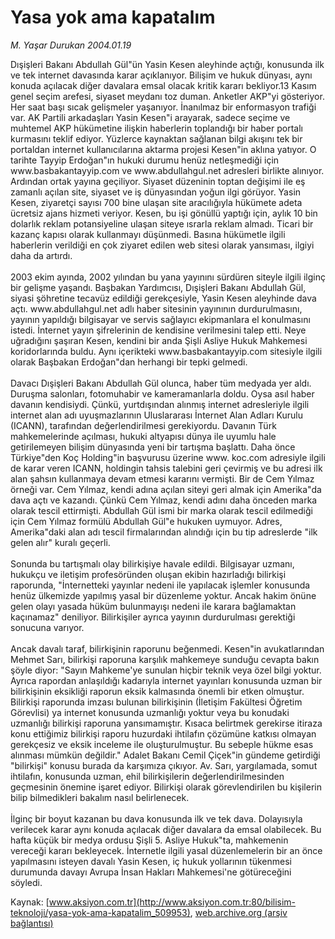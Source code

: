 # Yasa yok ama kapatalım

*M. Yaşar Durukan 2004.01.19*

<div class="pNewsDetailMainContent ctx_content" itemprop="articleBody">
 Dışişleri Bakanı Abdullah Gül"ün Yasin Kesen aleyhinde açtığı, konusunda ilk ve tek internet davasında karar açıklanıyor. Bilişim ve hukuk dünyası, aynı konuda açılacak diğer davalara emsal olacak kritik kararı bekliyor.13 Kasım genel seçim arefesi, siyaset meydanı toz duman. Anketler AKP"yi gösteriyor. Her saat başı sıcak gelişmeler yaşanıyor. İnanılmaz bir enformasyon trafiği var. AK Partili arkadaşları Yasin Kesen"i arayarak, sadece seçime ve muhtemel AKP hükümetine ilişkin haberlerin toplandığı bir haber portalı kurmasını teklif ediyor. Yüzlerce kaynaktan sağlanan bilgi akışını tek bir portaldan internet kullanıcılarına aktarma projesi Kesen"in aklına yatıyor. O tarihte Tayyip Erdoğan"ın hukuki durumu henüz netleşmediği için www.basbakantayyip.com ve www.abdullahgul.net adresleri birlikte alınıyor. Ardından ortak yayına geçiliyor. Siyaset düzeninin toptan değişimi ile eş zamanlı açılan site, siyaset ve iş dünyasından yoğun ilgi görüyor. Yasin Kesen, ziyaretçi sayısı 700 bine ulaşan site aracılığıyla hükümete adeta ücretsiz ajans hizmeti veriyor. Kesen, bu işi gönüllü yaptığı için, aylık 10 bin dolarlık reklam potansiyeline ulaşan siteye ısrarla reklam almadı. Ticari bir kazanç kapısı olarak kullanmayı düşünmedi. Basına hükümetle ilgili haberlerin verildiği en çok ziyaret edilen web sitesi olarak yansıması, ilgiyi daha da artırdı.
 <br/>
 <br/>
 2003 ekim ayında, 2002 yılından bu yana yayınını sürdüren siteyle ilgili ilginç bir gelişme yaşandı. Başbakan Yardımcısı, Dışişleri Bakanı Abdullah Gül, siyasi şöhretine tecavüz edildiği gerekçesiyle, Yasin Kesen aleyhinde dava açtı. www.abdullahgul.net adlı haber sitesinin yayınının durdurulmasını, yayının yapıldığı bilgisayar ve servis sağlayıcı ekipmanlara el konulmasını istedi. İnternet yayın şifrelerinin de kendisine verilmesini talep etti. Neye uğradığını şaşıran Kesen, kendini bir anda Şişli Asliye Hukuk Mahkemesi koridorlarında buldu. Aynı içerikteki www.basbakantayyip.com sitesiyle ilgili olarak Başbakan Erdoğan"dan herhangi bir tepki gelmedi.
 <br/>
 <br/>
 Davacı Dışişleri Bakanı Abdullah Gül olunca, haber tüm medyada yer aldı. Duruşma salonları, fotomuhabir ve kameramanlarla doldu. Oysa asıl haber davanın kendisiydi. Çünkü, yurtdışından alınmış internet adresleriyle ilgili internet alan adı uyuşmazlarının Uluslararası İnternet Alan Adları Kurulu (ICANN), tarafından değerlendirilmesi gerekiyordu. Davanın Türk mahkemelerinde açılması, hukuki altyapısı dünya ile uyumlu hale getirilemeyen bilişim dünyasında yeni bir tartışma başlattı. Daha önce Türkiye"den Koç Holding"in başvurusu üzerine www. koc.com adresiyle ilgili de karar veren ICANN, holdingin tahsis talebini geri çevirmiş ve bu adresi ilk alan şahsın kullanmaya devam etmesi kararını vermişti. Bir de Cem Yılmaz örneği var. Cem Yılmaz, kendi adına açılan siteyi geri almak için Amerika"da dava açtı ve kazandı. Çünkü Cem Yılmaz, kendi adını daha önceden marka olarak tescil ettirmişti. Abdullah Gül ismi bir marka olarak tescil edilmediği için Cem Yılmaz formülü Abdullah Gül"e hukuken uymuyor. Adres, Amerika"daki alan adı tescil firmalarından alındığı için bu tip adreslerde "ilk gelen alır" kuralı geçerli.
 <br/>
 <br/>
 Sonunda bu tartışmalı olay bilirkişiye havale edildi. Bilgisayar uzmanı, hukukçu ve iletişim profesöründen oluşan ekibin hazırladığı bilirkişi raporunda, "İnternetteki yayınlar nedeni ile yapılacak işlemler konusunda henüz ülkemizde yapılmış yasal bir düzenleme yoktur. Ancak hakim önüne gelen olayı yasada hüküm bulunmayışı nedeni ile karara bağlamaktan kaçınamaz" deniliyor. Bilirkişiler ayrıca yayının durdurulması gerektiği sonucuna varıyor.
 <br/>
 <br/>
 Ancak davalı taraf, bilirkişinin raporunu beğenmedi. Kesen"in avukatlarından Mehmet Sarı, bilirkişi raporuna karşılık mahkemeye sunduğu cevapta bakın şöyle diyor: "Sayın Mahkeme'ye sunulan hiçbir teknik veya özel bilgi yoktur. Ayrıca rapordan anlaşıldığı kadarıyla internet yayınları konusunda uzman bir bilirkişinin eksikliği raporun eksik kalmasında önemli bir etken olmuştur. Bilirkişi raporunda imzası bulunan bilirkişinin (İletişim Fakültesi Öğretim Görevlisi) ya internet konusunda uzmanlığı yoktur veya bu konudaki uzmanlığı bilirkişi raporuna yansımamıştır. Kısaca belirtmek gerekirse itiraza konu ettiğimiz bilirkişi raporu huzurdaki ihtilafın çözümüne katkısı olmayan gerekçesiz ve eksik inceleme ile oluşturulmuştur. Bu sebeple hükme esas alınması mümkün değildir." Adalet Bakanı Cemil Çiçek"in gündeme getirdiği "bilirkişi" konusu burada da karşımıza çıkıyor. Av. Sarı, yargılamada, somut ihtilafın, konusunda uzman, ehil bilirkişilerin değerlendirilmesinden geçmesinin önemine işaret ediyor. Bilirkişi olarak görevlendirilen bu kişilerin bilip bilmedikleri bakalım nasıl belirlenecek.
 <br/>
 <br/>
 İlginç bir boyut kazanan bu dava konusunda ilk ve tek dava. Dolayısıyla verilecek karar aynı konuda açılacak diğer davalara da emsal olabilecek. Bu hafta küçük bir medya ordusu Şişli 5. Asliye Hukuk"ta, mahkemenin vereceği kararı bekleyecek. İnternetle ilgili yasal düzenlemelerin bir an önce yapılmasını isteyen davalı Yasin Kesen, iç hukuk yollarının tükenmesi durumunda davayı Avrupa İnsan Hakları Mahkemesi'ne götüreceğini söyledi.
</div>


Kaynak: [www.aksiyon.com.tr](http://www.aksiyon.com.tr:80/bilisim-teknoloji/yasa-yok-ama-kapatalim_509953), [web.archive.org (arşiv bağlantısı)](http://web.archive.org/web/20160304084408/http://www.aksiyon.com.tr:80/bilisim-teknoloji/yasa-yok-ama-kapatalim_509953)
